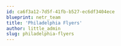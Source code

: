 ```yaml
---
id: ca6f3a12-7d5f-41fb-b527-ec6df3404ece
blueprint: netr_team
title: 'Philadelphia Flyers'
author: little_admin
slug: philadelphia-flyers
---
```

